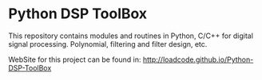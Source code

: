 # Python DSP ToolBox
This repository contains modules and routines in Python, C/C++ for digital signal processing. Polynomial, filtering and filter design, etc.


WebSite for this project can be found in: 
http://loadcode.github.io/Python-DSP-ToolBox